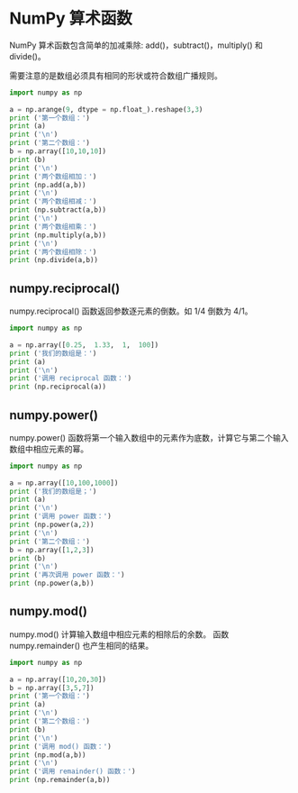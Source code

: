 # NumPy 算术函数
NumPy 算术函数包含简单的加减乘除: add()，subtract()，multiply() 和 divide()。

需要注意的是数组必须具有相同的形状或符合数组广播规则。
```python
import numpy as np 
 
a = np.arange(9, dtype = np.float_).reshape(3,3)  
print ('第一个数组：')
print (a)
print ('\n')
print ('第二个数组：')
b = np.array([10,10,10])  
print (b)
print ('\n')
print ('两个数组相加：')
print (np.add(a,b))
print ('\n')
print ('两个数组相减：')
print (np.subtract(a,b))
print ('\n')
print ('两个数组相乘：')
print (np.multiply(a,b))
print ('\n')
print ('两个数组相除：')
print (np.divide(a,b))
```

## numpy.reciprocal()
numpy.reciprocal() 函数返回参数逐元素的倒数。如 1/4 倒数为 4/1。
```python
import numpy as np 
 
a = np.array([0.25,  1.33,  1,  100])  
print ('我们的数组是：')
print (a)
print ('\n')
print ('调用 reciprocal 函数：')
print (np.reciprocal(a))
```

## numpy.power()
numpy.power() 函数将第一个输入数组中的元素作为底数，计算它与第二个输入数组中相应元素的幂。
```python
import numpy as np 
 
a = np.array([10,100,1000])  
print ('我们的数组是；')
print (a)
print ('\n') 
print ('调用 power 函数：')
print (np.power(a,2))
print ('\n')
print ('第二个数组：')
b = np.array([1,2,3])  
print (b)
print ('\n')
print ('再次调用 power 函数：')
print (np.power(a,b))
```

## numpy.mod()
numpy.mod() 计算输入数组中相应元素的相除后的余数。 函数 numpy.remainder() 也产生相同的结果。
```python
import numpy as np
 
a = np.array([10,20,30]) 
b = np.array([3,5,7])  
print ('第一个数组：')
print (a)
print ('\n')
print ('第二个数组：')
print (b)
print ('\n')
print ('调用 mod() 函数：')
print (np.mod(a,b))
print ('\n')
print ('调用 remainder() 函数：')
print (np.remainder(a,b))
```